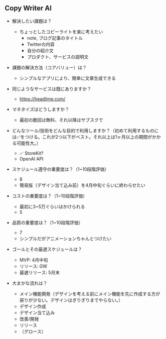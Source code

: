 ## Copy Writer AI

* 解決したい課題は？

  * ちょっとしたコピーライトを楽に考えたい
    * note, ブログ記事のタイトル
    * Twitterの内容
    * 自分の紹介文
    * プロダクト、サービスの説明文
* 課題の解決方法（コアバリュー）は？
  * シンプルなアプリにより、簡単に文章生成できる
* 同じようなサービスは既にありますか？

  * https://headlime.com/
* マネタイズはどうしますか？

  * 最初の数回は無料、それ以降はサブスクで
* どんなツール/技術をどんな目的で利用しますか？（初めて利用するものには✅をつける。これが2つ以下がベスト。それ以上は1ヶ月以上の期間がかかる可能性大。）
  * ✅ StoreKit?
  * OpenAI API
* スケジュール遵守の重要度は？（1~10段階評価）

  * 8
  * 簡易版（デザイン当て込み前）を4月中旬ぐらいに終わらせたい
* コストの重要度は？（1~10段階評価）

  * 最初に3~5万ぐらいはかけられる
  * 5
* 品質の重要度は？（1~10段階評価）

  * 7
  * シンプルだがアニメーションちゃんとつけたい
* ゴールとその最遅スケジュールは？

  * MVP: 4月中旬
  * リリース: GW
  * 最遅リリース: 5月末
* 大まかな流れは？
  * メイン機能開発（デザインを考える前にメイン機能を先に作成する方が戻りが少ない。デザインはぎりぎりまでやらない。）
  * デザイン作成
  * デザイン当て込み
  * 改善/開発
  * リリース
  * （グロース）